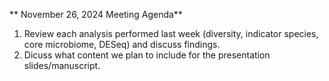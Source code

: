 ** November 26, 2024 Meeting Agenda**

1. Review each analysis performed last week (diversity, indicator species, core microbiome, DESeq) and discuss findings.
2. Dicuss what content we plan to include for the presentation slides/manuscript.
